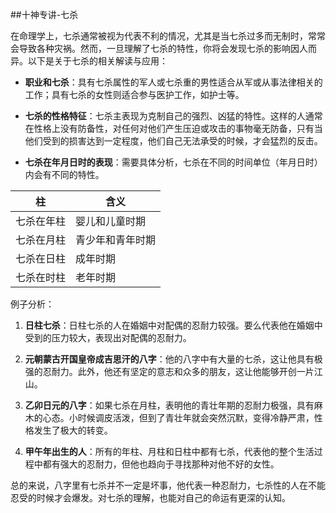 ##十神专讲-七杀

在命理学上，七杀通常被视为代表不利的情况，尤其是当七杀过多而无制时，常常会导致各种灾祸。然而，一旦理解了七杀的特性，你将会发现七杀的影响因人而异。以下是关于七杀的相关解读与应用：

- **职业和七杀**：具有七杀属性的军人或七杀重的男性适合从军或从事法律相关的工作；具有七杀的女性则适合参与医护工作，如护士等。

- **七杀的性格特征**：七杀主表现为克制自己的强烈、凶猛的特性。这样的人通常在性格上没有防备性，对任何对他们产生压迫或攻击的事物毫无防备，只有当他们受到的损害达到一定程度，他们自己无法承受的时候，才会猛烈的反击。

- **七杀在年月日时的表现**：需要具体分析，七杀在不同的时间单位（年月日时）内会有不同的特性。

| 柱  | 含义 |
|  ----  | ----  |
| 七杀在年柱  |婴儿和儿童时期|
| 七杀在月柱  | 青少年和青年时期 |
| 七杀在日柱  | 成年时期 |
| 七杀在时柱  | 老年时期 |

例子分析：

1. **日柱七杀**：日柱七杀的人在婚姻中对配偶的忍耐力较强。要么代表他在婚姻中受到的压力较大，表现出对配偶的忍耐力。

2. **元朝蒙古开国皇帝成吉思汗的八字**：他的八字中有大量的七杀，这让他具有极强的忍耐力。此外，他还有坚定的意志和众多的朋友，这让他能够开创一片江山。

3. **乙卯日元的八字**：如果七杀在月柱，表明他的青壮年期的忍耐力极强，具有麻木的心态。小时候调皮活泼，但到了青壮年就会突然沉默，变得冷静严肃，性格发生了极大的转变。

4. **甲午年出生的人**：所有的年柱、月柱和日柱中都有七杀，代表他的整个生活过程中都有强大的忍耐力，但他也趋向于寻找那种对他不好的女性。

总的来说，八字里有七杀并不一定是坏事，他代表一种忍耐力，七杀性的人在不能忍受的时候才会爆发。对七杀的理解，也能对自己的命运有更深的认知。